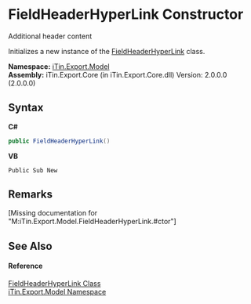 # FieldHeaderHyperLink Constructor 
Additional header content 

Initializes a new instance of the <a href="T_iTin_Export_Model_FieldHeaderHyperLink">FieldHeaderHyperLink</a> class.

**Namespace:**&nbsp;<a href="N_iTin_Export_Model">iTin.Export.Model</a><br />**Assembly:**&nbsp;iTin.Export.Core (in iTin.Export.Core.dll) Version: 2.0.0.0 (2.0.0.0)

## Syntax

**C#**<br />
``` C#
public FieldHeaderHyperLink()
```

**VB**<br />
``` VB
Public Sub New
```


## Remarks
\[Missing <remarks> documentation for "M:iTin.Export.Model.FieldHeaderHyperLink.#ctor"\]

## See Also


#### Reference
<a href="T_iTin_Export_Model_FieldHeaderHyperLink">FieldHeaderHyperLink Class</a><br /><a href="N_iTin_Export_Model">iTin.Export.Model Namespace</a><br />